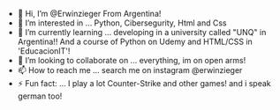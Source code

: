 - 👋 Hi, I’m @Erwinzieger From Argentina!
- 👀 I’m interested in ... Python, Cibersegurity, Html and Css
- 🌱 I’m currently learning ... developing in a university called "UNQ" in Argentina!! And a course of Python on Udemy and HTML/CSS in 'EducacionIT'!
- 💞️ I’m looking to collaborate on ... everything, im on open arms!
- 📫 How to reach me ... search me on instagram @erwinzieger
- ⚡ Fun fact: ... I play a lot Counter-Strike and other games! and i speak german too!

<!---
Erwinzieger/Erwinzieger is a ✨ special ✨ repository because its `README.md` (this file) appears on your GitHub profile.
You can click the Preview link to take a look at your changes.
--->
